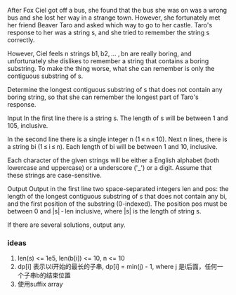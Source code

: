 After Fox Ciel got off a bus, she found that the bus she was on was a wrong bus and she lost her way in a strange town. However, she fortunately met her friend Beaver Taro and asked which way to go to her castle. Taro's response to her was a string s, and she tried to remember the string s correctly.

However, Ciel feels n strings b1, b2, ... , bn are really boring, and unfortunately she dislikes to remember a string that contains a boring substring. To make the thing worse, what she can remember is only the contiguous substring of s.

Determine the longest contiguous substring of s that does not contain any boring string, so that she can remember the longest part of Taro's response.

Input
In the first line there is a string s. The length of s will be between 1 and 105, inclusive.

In the second line there is a single integer n (1 ≤ n ≤ 10). Next n lines, there is a string bi (1 ≤ i ≤ n). Each length of bi will be between 1 and 10, inclusive.

Each character of the given strings will be either a English alphabet (both lowercase and uppercase) or a underscore ('_') or a digit. Assume that these strings are case-sensitive.

Output
Output in the first line two space-separated integers len and pos: the length of the longest contiguous substring of s that does not contain any bi, and the first position of the substring (0-indexed). The position pos must be between 0 and |s| - len inclusive, where |s| is the length of string s.

If there are several solutions, output any.


### ideas
1. len(s) <= 1e5, len(b[i]) <= 10, n <= 10
2. dp[i] 表示以i开始的最长的子串, dp[i] = min(j) - 1, where j 是i后面，任何一个子串b的结束位置
3. 使用suffix array
